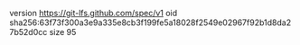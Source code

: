 version https://git-lfs.github.com/spec/v1
oid sha256:63f73f300a3e9a335e8cb3f199fe5a18028f2549e02967f92b1d8da27b52d0cc
size 95
